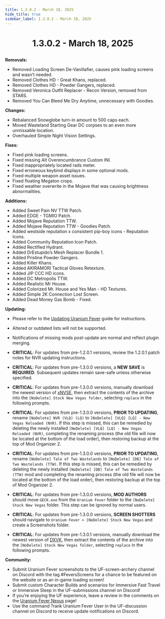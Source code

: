 ```yaml
---
title: 1.3.0.2 - March 18, 2025
hide_title: true
sidebar_label: 1.3.0.2 - March 18, 2025
---
```


# <p align="center"> 1.3.0.2 - March 18, 2025</p>

**Removals:**
- Removed Loading Screen De-Vanillafier, causes pink loading screens and wasn’t needed.
- Removed Clothes HD - Great Khans, replaced.
- Removed Clothes HD - Powder Gangers, replaced.
- Removed Veronica Outfit Replacer - Recon Version, removed from STARS.
- Removed You Can Bleed Me Dry Anytime, unnecessary with Goodies.

**Changes:**
- Rebalanced Snowglobe turn-in amount to 500 caps each.
- Moved Wasteland Starting Gear DC corpses to an even more unmissable location.
- Overhauled Simple Night Vision Settings.

**Fixes:**
- Fixed pink loading screens.
- Fixed missing Alt Overencumbrance Custom INI.
- Fixed inappropriately located rads meter.
- Fixed erroneous keybind displays in some optional mods.
- Fixed multiple weapon asset issues.
- Fixed floating Megaton crops.
- Fixed weather overwrite in the Mojave that was causing brightness abnormalities.

**Additions:**
- Added Sweet Pain NV TTW Patch.
- Added EDGE - TGMIO Patch.
- Added Mojave Reputation TTW.
- Added Mojave Reputation TTW - Goodies Patch.
- Added westside reputation x consistent pip-boy icons - Reputation Icons.
- Added Community Reputation Icon Patch.
- Added Rectified Hydrant.
- Added DrEstupido’s Mesh Replacer Bundle 1.
- Added Pristine Powder Gangers.
- Added Killer Khans.
- Added AKIRAMORI Tactical Gloves Retexture.
- Added JIP CCC HD icons.
- Added DC Metropolis TTW.
- Added Realistic Mr House.
- Added Colorized Mr. House and Yes Man - HD Textures.
- Added Simple 2K Connection Lost Screen.
- Added Dead Money Gas Bomb - Fixed.

**Updating:**
- Please refer to the [Updating Uranium Fever](https://uraniumfever.net/docs/updating/) guide for instructions.
- Altered or outdated lists will not be supported.
- Notifications of missing mods post-update are normal and reflect plugin merging.

- **CRITICAL**: For updates from pre-1.2.0.1 versions, review the 1.2.0.1 patch notes for NVR updating instructions. 
- **CRITICAL**: For updates from pre-1.3.0.0 versions, a **NEW SAVE** is **REQUIRED**. Subsequent updates remain save-safe unless otherwise specified.
- **CRITICAL**: For updates from pre-1.3.0.0 versions, manually download the newest version of [xNVSE](https://www.nexusmods.com/newvegas/mods/67883?tab=files&file_id=1000145145&nmm=1), then extract the contents of the archive into the `[NoDelete] Stock New Vegas folder`, selecting `replace` in the following prompts.
- **CRITICAL**: For updates from pre-1.3.0.0 versions, **PRIOR TO UPDATING**, rename `[NoDelete] NVR (VLQ) (LQ)` to `[NoDelete] [VLQ] [LQ] - New Vegas Reloaded (NVR)`. If this step is missed, this can be remedied by deleting the newly installed `[NoDelete] [VLQ] [LQ] - New Vegas Reloaded (NVR)`, completing the renaming process (the old file will now be located at the bottom of the load order), then restoring backup at the top of Mod Organizer 2.
- **CRITICAL**: For updates from pre-1.3.0.0 versions, **PRIOR TO UPDATING**, rename `[NoDelete] Tale of Two Wastelands` to `[NoDelete] [DB] Tale of Two Wastelands (TTW)`. If this step is missed, this can be remedied by deleting the newly installed `[NoDelete] [DB] Tale of Two Wastelands (TTW)` mod and completing the renaming process (the old file will now be located at the bottom of the load order), then restoring backup at the top of Mod Organizer 2.
- **CRITICAL**: For updates from pre-1.3.0.0 versions, **MOD AUTHORS** should move `GECK.exe` from the `Uranium Fever` folder to the `[NoDelete] Stock New Vegas` folder. This step can be ignored by normal users.
- **CRITICAL**: For updates from pre-1.3.0.0 versions, **SCREEN SHOTTERS** should navigate to `Uranium Fever > [NoDelete] Stock New Vegas` and create a Screenshots folder.
- **CRITICAL**: For updates from pre-1.3.0.1 versions, manually download the newest version of [DXVK](https://www.nexusmods.com/newvegas/mods/79299?tab=files&file_id=1000143106&nmm=1), then extract the contents of the archive into the `[NoDelete] Stock New Vegas folder`, selecting `replace` in the following prompts.

 **Community:**
- Submit Uranium Fever screenshots to the UF-screen-archery channel on Discord with the tag #FeversScreens for a chance to be featured on the website or as an in-game loading screen!
- Submit custom Character Builds and scenarios for Immersive Fast Travel or Immersive Sleep in the UF-submissions channel on Discord!
- If you’re enjoying the UF experience, leave a review in the comments on the [Uranium Fever Nexus](https://www.nexusmods.com/newvegas/mods/89815?tab=posts&BH=3) page!
- Use the command ?rank Uranium Fever User in the UF-discussion channel on Discord to receive update notifications on Discord.
